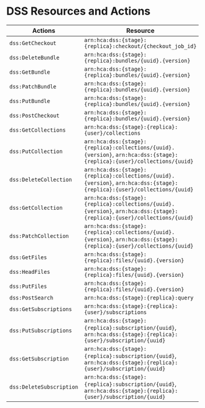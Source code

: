 # DSS Resources and Actions

|Actions                    |   Resource|
|---------------------------|-----------|
|`dss:GetCheckout`          |`arn:hca:dss:{stage}:{replica}:checkout/{checkout_job_id}`
|`dss:DeleteBundle`         |`arn:hca:dss:{stage}:{replica}:bundles/{uuid}.{version}`
|`dss:GetBundle`            |`arn:hca:dss:{stage}:{replica}:bundles/{uuid}.{version}`
|`dss:PatchBundle`          |`arn:hca:dss:{stage}:{replica}:bundles/{uuid}.{version}`
|`dss:PutBundle`            |`arn:hca:dss:{stage}:{replica}:bundles/{uuid}.{version}`
|`dss:PostCheckout`         |`arn:hca:dss:{stage}:{replica}:bundles/{uuid}.{version}`
|`dss:GetCollections`       |`arn:hca:dss:{stage}:{replica}:{user}/collections`
|`dss:PutCollection`        |`arn:hca:dss:{stage}:{replica}:collections/{uuid}.{version}`, `arn:hca:dss:{stage}:{replica}:{user}/collections/{uuid}`
|`dss:DeleteCollection`     |`arn:hca:dss:{stage}:{replica}:collections/{uuid}.{version}`, `arn:hca:dss:{stage}:{replica}:{user}/collections/{uuid}`
|`dss:GetCollection`        |`arn:hca:dss:{stage}:{replica}:collections/{uuid}.{version}`, `arn:hca:dss:{stage}:{replica}:{user}/collections/{uuid}`
|`dss:PatchCollection`      |`arn:hca:dss:{stage}:{replica}:collections/{uuid}.{version}`, `arn:hca:dss:{stage}:{replica}:{user}/collections/{uuid}`
|`dss:GetFiles`             |`arn:hca:dss:{stage}:{replica}:files/{uuid}.{version}`
|`dss:HeadFiles`            |`arn:hca:dss:{stage}:{replica}:files/{uuid}.{version}`
|`dss:PutFiles`             |`arn:hca:dss:{stage}:{replica}:files/{uuid}.{version}`
|`dss:PostSearch`           |`arn:hca:dss:{stage}:{replica}:query`
|`dss:GetSubscriptions`     |`arn:hca:dss:{stage}:{replica}:{user}/subscriptions`
|`dss:PutSubscriptions`     |`arn:hca:dss:{stage}:{replica}:subscription/{uuid}`, `arn:hca:dss:{stage}:{replica}:{user}/subscription/{uuid}`
|`dss:GetSubscription`      |`arn:hca:dss:{stage}:{replica}:subscription/{uuid}`, `arn:hca:dss:{stage}:{replica}:{user}/subscription/{uuid}`
|`dss:DeleteSubscription`   |`arn:hca:dss:{stage}:{replica}:subscription/{uuid}`, `arn:hca:dss:{stage}:{replica}:{user}/subscription/{uuid}`
